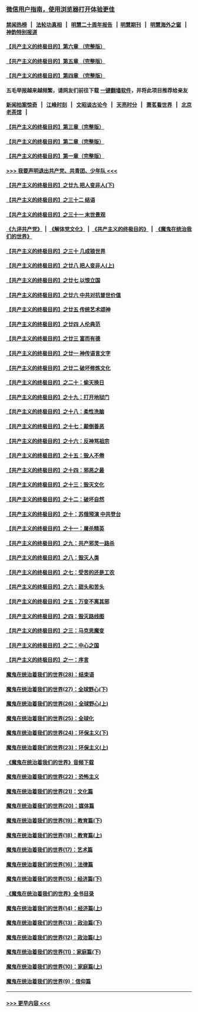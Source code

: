 ### [微信用户指南，使用浏览器打开体验更佳](https://github.com/gfw-breaker/banned-news1/blob/master/indexes/wechat-guide.md?t=0)
#### [禁闻热榜](热点新闻.md?t=0)  &nbsp;&nbsp;|&nbsp;&nbsp; [法轮功真相](https://github.com/gfw-breaker/truth/blob/master/README.md?t=0) &nbsp;&nbsp;|&nbsp;&nbsp; [明慧二十周年报告](https://github.com/gfw-breaker/mh-reports/blob/master/README.md?t=0) &nbsp;&nbsp;|&nbsp;&nbsp;[明慧期刊](https://github.com/gfw-breaker/mh-qikan) &nbsp;&nbsp;|&nbsp;&nbsp; [明慧海外之窗](https://github.com/gfw-breaker/mh-news/blob/master/README.md?t=0) &nbsp;&nbsp;|&nbsp;&nbsp; [神韵特别报道](https://github.com/gfw-breaker/mh-news/blob/master/shenyun.md?t=0)
#### [【共产主义的终极目的】第六章 （完整版）](../pages/nsc422/n11428913.md?t=02052302) 
#### [【共产主义的终极目的】第五章 （完整版）](../pages/nsc422/n11428912.md?t=02052302) 
#### [【共产主义的终极目的】第四章 （完整版）](../pages/nsc422/n11428907.md?t=02052302) 
#### 五毛举报越来越频繁，请网友们前往下载 [一键翻墙软件](https://github.com/gfw-breaker/ssr-accounts)，并将此项目推荐给亲友
#### [新闻拍案惊奇](https://github.com/gfw-breaker/banned-news1/blob/master/pages/link4.md) &nbsp;&nbsp;|&nbsp;&nbsp; [江峰时刻](https://github.com/gfw-breaker/banned-news1/blob/master/pages/link4.md) &nbsp;&nbsp;|&nbsp;&nbsp; [文昭谈古论今](https://github.com/gfw-breaker/banned-news1/blob/master/pages/link4.md) &nbsp;&nbsp;|&nbsp;&nbsp; [天亮时分](https://github.com/gfw-breaker/banned-news1/blob/master/pages/link4.md) &nbsp;&nbsp;|&nbsp;&nbsp; [萧茗看世界](https://github.com/gfw-breaker/banned-news1/blob/master/pages/link4.md) &nbsp;&nbsp;|&nbsp;&nbsp; [北京老茶馆](https://github.com/gfw-breaker/banned-news1/blob/master/pages/link4.md) &nbsp;&nbsp;|&nbsp;&nbsp; 
#### [【共产主义的终极目的】第三章（完整版）](../pages/nsc422/n11428848.md?t=02052302) 
#### [【共产主义的终极目的】第二章（完整版）](../pages/nsc422/n11428831.md?t=02052302) 
#### [【共产主义的终极目的】第一章（完整版）](../pages/nsc422/n11417651.md?t=02052302) 
#### [>>> 我要声明退出共产党、共青团、少年队 <<<](https://github.com/begood0513/goodnews/blob/master/quit/letter.md) 
#### [【共产主义的终极目的】之廿九 把人变非人(下)](../pages/nsc422/n11344140.md?t=02052302) 
#### [【共产主义的终极目的】之三十二 结语](../pages/nsc422/n11360535.md?t=02052302) 
#### [【共产主义的终极目的】之三十一 末世景观](../pages/nsc422/n11351129.md?t=02052302) 
#### [《九评共产党》](https://github.com/begood0513/9ping.md/blob/master/README.md) &nbsp;|&nbsp; [《解体党文化》](../../../../jtdwh.md/blob/master/README.md)  &nbsp;|&nbsp; [《共产主义的终极目的》](../../../../gczydzjmd.md/blob/master/README.md) &nbsp;|&nbsp; [《魔鬼在统治我们的世界》](../../../../mgztzwmdsj.md/blob/master/README.md) 
#### [【共产主义的终极目的】之三十 几成狼世界](../pages/nsc422/n11348280.md?t=02052302) 
#### [【共产主义的终极目的】之廿八 把人变非人(上)](../pages/nsc422/n11340492.md?t=02052302) 
#### [【共产主义的终极目的】之廿七 以恨立国](../pages/nsc422/n11336944.md?t=02052302) 
#### [【共产主义的终极目的】之廿六 中共对抗普世价值](../pages/nsc422/n11324785.md?t=02052302) 
#### [【共产主义的终极目的】之廿五 传统艺术颂神](../pages/nsc422/n11296396.md?t=02052302) 
#### [【共产主义的终极目的】之廿四 人伦典范](../pages/nsc422/n11296397.md?t=02052302) 
#### [【共产主义的终极目的】之廿三 富而有德](../pages/nsc422/n11283598.md?t=02052302) 
#### [【共产主义的终极目的】之廿一 神传语言文字](../pages/nsc422/n11263265.md?t=02052302) 
#### [【共产主义的终极目的】之廿二 破坏修炼文化](../pages/nsc422/n11245728.md?t=02052302) 
#### [【共产主义的终极目的】之二十：偷天换日](../pages/nsc422/n11238846.md?t=02052302) 
#### [【共产主义的终极目的】之十九：打开地狱门](../pages/nsc422/n11206376.md?t=02052302) 
#### [【共产主义的终极目的】之十八：柔性洗脑](../pages/nsc422/n11199994.md?t=02052302) 
#### [【共产主义的终极目的】之十七：颠倒善恶](../pages/nsc422/n11179782.md?t=02052302) 
#### [【共产主义的终极目的】之十六：反神骂祖宗](../pages/nsc422/n11166798.md?t=02052302) 
#### [【共产主义的终极目的】之十五：毁人不倦](../pages/nsc422/n11166792.md?t=02052302) 
#### [【共产主义的终极目的】之十四：邪恶之最](../pages/nsc422/n11150249.md?t=02052302) 
#### [【共产主义的终极目的】之十三：毁灭文化](../pages/nsc422/n11135227.md?t=02052302) 
#### [【共产主义的终极目的】之十二：破坏自然](../pages/nsc422/n11135214.md?t=02052302) 
#### [【共产主义的终极目的】之十：苏俄预演 中共登台](../pages/nsc422/n11118424.md?t=02052302) 
#### [【共产主义的终极目的】之十一：屠杀精英](../pages/nsc422/n11118442.md?t=02052302) 
#### [【共产主义的终极目的】之九：共产邪灵一路杀](../pages/nsc422/n11114139.md?t=02052302) 
#### [【共产主义的终极目的】之八：毁灭人类](../pages/nsc422/n11108503.md?t=02052302) 
#### [【共产主义的终极目的】之七：受苦的还是工农](../pages/nsc422/n11101809.md?t=02052302) 
#### [【共产主义的终极目的】之六：甜头和苦头](../pages/nsc422/n11096971.md?t=02052302) 
#### [【共产主义的终极目的】之五：万变不离其邪](../pages/nsc422/n11091285.md?t=02052302) 
#### [【共产主义的终极目的】之四：毁灭路线图](../pages/nsc422/n11086284.md?t=02052302) 
#### [【共产主义的终极目的】之三：马克思魔变](../pages/nsc422/n11061941.md?t=02052302) 
#### [【共产主义的终极目的】之二：中心之国](../pages/nsc422/n11047728.md?t=02052302) 
#### [【共产主义的终极目的】之一：序言](../pages/nsc422/n11086077.md?t=02052302) 
#### [魔鬼在统治着我们的世界(28)：结束语](../pages/nsc422/n10936246.md?t=02052302) 
#### [魔鬼在统治着我们的世界(27)：全球野心(下)](../pages/nsc422/n10928319.md?t=02052302) 
#### [魔鬼在统治着我们的世界(26)：全球野心(上)](../pages/nsc422/n10900318.md?t=02052302) 
#### [魔鬼在统治着我们的世界(25)：全球化](../pages/nsc422/n10788205.md?t=02052302) 
#### [魔鬼在统治着我们的世界(24)：环保主义(下)](../pages/nsc422/n10695307.md?t=02052302) 
#### [魔鬼在统治着我们的世界(23)：环保主义(上)](../pages/nsc422/n10688613.md?t=02052302) 
#### [《魔鬼在统治着我们的世界》音频下载](../pages/nsc422/n10635553.md?t=02052302) 
#### [魔鬼在统治着我们的世界(22)：恐怖主义](../pages/nsc422/n10614727.md?t=02052302) 
#### [魔鬼在统治着我们的世界(21)：文化篇](../pages/nsc422/n10597706.md?t=02052302) 
#### [魔鬼在统治着我们的世界(20)：媒体篇](../pages/nsc422/n10586579.md?t=02052302) 
#### [魔鬼在统治着我们的世界(19)：教育篇(下)](../pages/nsc422/n10564808.md?t=02052302) 
#### [魔鬼在统治着我们的世界(18)：教育篇(上)](../pages/nsc422/n10526970.md?t=02052302) 
#### [魔鬼在统治着我们的世界(17)：艺术篇](../pages/nsc422/n10499093.md?t=02052302) 
#### [魔鬼在统治着我们的世界(16)：法律篇](../pages/nsc422/n10485969.md?t=02052302) 
#### [魔鬼在统治着我们的世界(15)：经济篇(下)](../pages/nsc422/n10469975.md?t=02052302) 
#### [《魔鬼在统治着我们的世界》全书目录](../pages/nsc422/n10464261.md?t=02052302) 
#### [魔鬼在统治着我们的世界(14)：经济篇(上)](../pages/nsc422/n10457370.md?t=02052302) 
#### [魔鬼在统治着我们的世界(13)：政治篇(下)](../pages/nsc422/n10448270.md?t=02052302) 
#### [魔鬼在统治着我们的世界(12)：政治篇(上)](../pages/nsc422/n10444576.md?t=02052302) 
#### [魔鬼在统治着我们的世界(11)：家庭篇(下)](../pages/nsc422/n10440961.md?t=02052302) 
#### [魔鬼在统治着我们的世界(10)：家庭篇(上)](../pages/nsc422/n10435448.md?t=02052302) 
#### [魔鬼在统治着我们的世界(9)：信仰篇](../pages/nsc422/n10432159.md?t=02052302) 

----
#### [ >>> 更早内容 <<< ](../indexes/nsc422-earlier.md)
